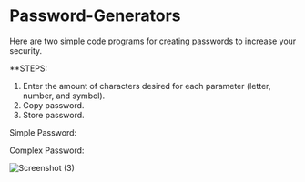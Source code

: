 # Password-Generators
Here are two simple code programs for creating passwords to increase your security.

**STEPS: 
1. Enter the amount of characters desired for each parameter (letter, number, and symbol). 
2. Copy password.
3. Store password.
   
Simple Password:

Complex Password:

![Screenshot (3)](https://github.com/user-attachments/assets/503b0d4c-ace8-40f4-a1fe-aaa75f73d307)
